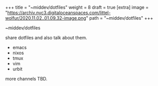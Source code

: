 
+++
title = "~middev/dotfiles"
weight = 8
draft = true
[extra]
image = "https://archiv.nyc3.digitaloceanspaces.com/littel-wolfur/2020.11.02..01.09.32-image.png"
path = "~middev/dotfiles"
+++


~middev/dotfiles

share dotfiles and also talk about them. 

- emacs
- nixos
- tmux
- vim
- urbit

more channels TBD.
